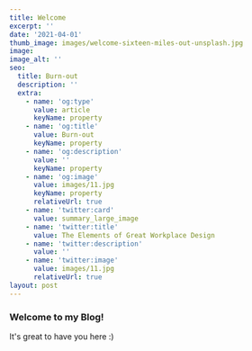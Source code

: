 ```yaml
---
title: Welcome
excerpt: ''
date: '2021-04-01'
thumb_image: images/welcome-sixteen-miles-out-unsplash.jpg
image: 
image_alt: ''
seo:
  title: Burn-out
  description: ''
  extra:
    - name: 'og:type'
      value: article
      keyName: property
    - name: 'og:title'
      value: Burn-out
      keyName: property
    - name: 'og:description'
      value: ''
      keyName: property
    - name: 'og:image'
      value: images/11.jpg
      keyName: property
      relativeUrl: true
    - name: 'twitter:card'
      value: summary_large_image
    - name: 'twitter:title'
      value: The Elements of Great Workplace Design
    - name: 'twitter:description'
      value: ''
    - name: 'twitter:image'
      value: images/11.jpg
      relativeUrl: true
layout: post
---
```

### Welcome to my Blog!

It's great to have you here :)
